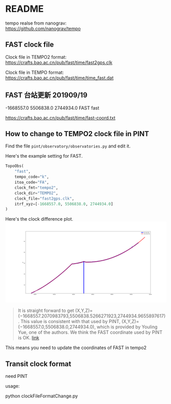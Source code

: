 # README

tempo realse from nanograv:</br>
https://github.com/nanograv/tempo

## FAST clock file

Clock file in TEMPO2 format:</br>
https://crafts.bao.ac.cn/pub/fast/time/fast2gps.clk

Clock file in TEMPO format:</br>
https://crafts.bao.ac.cn/pub/fast/time/time_fast.dat



## FAST 台站更新 201909/19 </br>
-1668557.0      5506838.0      2744934.0        FAST                fast

https://crafts.bao.ac.cn/pub/fast/time/fast-coord.txt



## How to change to TEMPO2 clock file in PINT</br>

Find the file `pint/observatory/observatories.py` and edit it.</br>

Here's the example setting for FAST.</br>

```python
TopoObs(
    "fast",
    tempo_code="k",
    itoa_code="FA",
    clock_fmt="tempo2",
    clock_dir="TEMPO2",
    clock_file="fast2gps.clk",
    itrf_xyz=[-1668557.0, 5506838.0, 2744934.0]
)
```

Here's the clock difference plot.</br>
![clockDiff](https://github.com/NAOC-pulsar/FAST_ClockFile/blob/master/clockDiff.png)


> It is straight forward to get (X,Y,Z)=(−1668557.2070983793,5506838.5266271923,2744934.9655897617). This value is consistent with that used by PINT, (X,Y,Z)=(−1668557.0,5506838.0,2744934.0), which is provided by Youling Yue, one of the authors. We think the FAST coordinate used by PINT is OK. [link](http://blog.sciencenet.cn/blog-117333-1262557.html)

This means you need to update the coordinates of FAST in tempo2

## Transit clock format
need PINT

usage:

python clockFileFormatChange.py 
